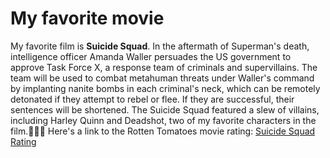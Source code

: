 # My favorite movie
My favorite film is **Suicide Squad**. In the aftermath of Superman's death, intelligence officer Amanda Waller persuades the US government to approve Task Force X, a response team of criminals and supervillains. The team will be used to combat metahuman threats under Waller's command by implanting nanite bombs in each criminal's neck, which can be remotely detonated if they attempt to rebel or flee. If they are successful, their sentences will be shortened. The Suicide Squad featured a slew of villains, including Harley Quinn and Deadshot, two of my favorite characters in the film.🥰🥰🥰
Here's a link to the Rotten Tomatoes movie rating: [Suicide Squad Rating](https://www.rottentomatoes.com/m/suicide_squad_2016)
